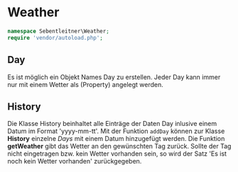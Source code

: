 # Weather

```php
namespace Sebentleitner\Weather;
require 'vendor/autoload.php';
```

## Day

Es ist möglich ein Objekt Names Day zu erstellen. Jeder Day kann immer nur mit einem Wetter als (Property) angelegt werden. 


## History

Die Klasse History beinhaltet alle Einträge der Daten Day inlusive einem Datum im Format 'yyyy-mm-tt'. Mit der Funktion `addDay` können zur Klasse **History** einzelne *Days* mit einem Datum hinzugefügt werden. 
Die Funktion **getWeather** gibt das Wetter an den gewünschten Tag zurück.
Sollte der Tag nicht eingetragen bzw. kein Wetter vorhanden sein, so wird der Satz 'Es ist noch kein Wetter vorhanden' zurückgegeben. 
